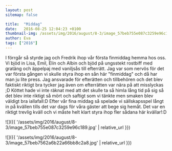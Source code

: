 ```yaml
---
layout: post
sitemap: false

title:  "Middag"
date:   2016-08-25 12:04:23 +0100
thumbnail-img: /assets/img/2016/august/8-3/image_57beb755e087c3259e96c189.jpg
author: Eva
tags: ["2016"]
---
```


I förrgår så styrde jag och Fredrik ihop vår första finmiddag hemma hos oss. Vi bjöd in Lisa, Emil, Elin och Albin och bjöd på ungsstekt rostbiff med gratäng och äppelpaj med vaniljsås till efterrätt. Jag var som nervös för det var första gången vi skulle styra ihop en sån här "finmiddag" och då har man ju lite press. Jag ansvarade för efterätten och tillbehören och det blev faktiskt riktigt bra tycker jag även om efterrätten var nära på att misslyckas ;D Köttet hade vi inte räknat med att det skulle ta så himla lång tid på sig så det blev inte riktigt så mört och saftigt som vi tänkte men smaken blev väldigt bra iallafall:D Efter vår fina middag så spelade vi sällskapsspel långt in på kvällen tills det var dags för våra gäster att bege sig hemåt. Det var en riktigt trevlig kväll och vi måste helt klart styra ihop fler sådana här kvällar!:D

![]({{ '/assets/img/2016/august/8-3/image_57beb755e087c3259e96c189.jpg'  | relative_url }})

![]({{ '/assets/img/2016/august/8-3/image_57beb7562a6b22a66bb8c2a8.jpg'  | relative_url }})

